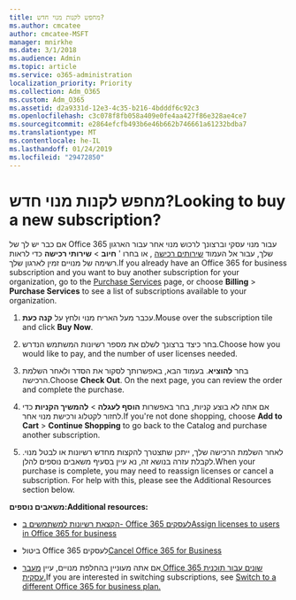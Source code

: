 ```yaml
---
title: מחפש לקנות מנוי חדש?
ms.author: cmcatee
author: cmcatee-MSFT
manager: mnirkhe
ms.date: 3/1/2018
ms.audience: Admin
ms.topic: article
ms.service: o365-administration
localization_priority: Priority
ms.collection: Adm_O365
ms.custom: Adm_O365
ms.assetid: d2a9331d-12e3-4c35-b216-4bdddf6c92c3
ms.openlocfilehash: c3c078f8fb058a409e0fe4aa427f86e328ae4ce7
ms.sourcegitcommit: e2864efcfb493b6e46b662b746661a61232bdba7
ms.translationtype: MT
ms.contentlocale: he-IL
ms.lasthandoff: 01/24/2019
ms.locfileid: "29472850"
---
```

# <a name="looking-to-buy-a-new-subscription"></a><span data-ttu-id="e6ab6-102">מחפש לקנות מנוי חדש?</span><span class="sxs-lookup"><span data-stu-id="e6ab6-102">Looking to buy a new subscription?</span></span>

<span data-ttu-id="e6ab6-103">אם כבר יש לך של Office 365 עבור מנוי עסקי וברצונך לרכוש מנוי אחר עבור הארגון שלך, עבור אל העמוד [שירותים רכישה](https://go.microsoft.com/fwlink/p/?linkid=868433) , או בחרו ' **חיוב** \> **שירותי רכישה** כדי לראות רשימה של מנויים זמין לארגון שלך.</span><span class="sxs-lookup"><span data-stu-id="e6ab6-103">If you already have an Office 365 for business subscription and you want to buy another subscription for your organization, go to the [Purchase Services](https://go.microsoft.com/fwlink/p/?linkid=868433) page, or choose **Billing** \> **Purchase Services** to see a list of subscriptions available to your organization.</span></span> 
  
1. <span data-ttu-id="e6ab6-104">עכבר מעל האריח מנוי ולחץ על **קנה כעת**.</span><span class="sxs-lookup"><span data-stu-id="e6ab6-104">Mouse over the subscription tile and click **Buy Now**.</span></span>
    
2. <span data-ttu-id="e6ab6-105">בחר כיצד ברצונך לשלם את מספר רשיונות המשתמש הנדרש.</span><span class="sxs-lookup"><span data-stu-id="e6ab6-105">Choose how you would like to pay, and the number of user licenses needed.</span></span>
    
3. <span data-ttu-id="e6ab6-106">בחר **להוציא**. בעמוד הבא, באפשרותך לסקור את הסדר ולאחר השלמת הרכישה.</span><span class="sxs-lookup"><span data-stu-id="e6ab6-106">Choose **Check Out**. On the next page, you can review the order and complete the purchase.</span></span>
    
4. <span data-ttu-id="e6ab6-107">אם אתה לא בוצע קניות, בחר באפשרות **הוסף לעגלה** \> **להמשיך הקניות** כדי לחזור לקטלוג ורכישת מנוי אחר.</span><span class="sxs-lookup"><span data-stu-id="e6ab6-107">If you're not done shopping, choose **Add to Cart** \> **Continue Shopping** to go back to the Catalog and purchase another subscription.</span></span> 
    
5. <span data-ttu-id="e6ab6-p101">לאחר השלמת הרכישה שלך, ייתכן שתצטרך להקצות מחדש רשיונות או לבטל מנוי. לקבלת עזרה בנושא זה, נא עיין בסעיף משאבים נוספים להלן.</span><span class="sxs-lookup"><span data-stu-id="e6ab6-p101">When your purchase is complete, you may need to reassign licenses or cancel a subscription. For help with this, please see the Additional Resources section below.</span></span>
    
 <span data-ttu-id="e6ab6-110">**משאבים נוספים:**</span><span class="sxs-lookup"><span data-stu-id="e6ab6-110">**Additional resources:**</span></span>
  
- [<span data-ttu-id="e6ab6-111">הקצאת רשיונות למשתמשים ב- Office 365 לעסקים</span><span class="sxs-lookup"><span data-stu-id="e6ab6-111">Assign licenses to users in Office 365 for business</span></span>](https://support.office.com/article/997596b5-4173-4627-b915-36abac6786dc)
    
- <span data-ttu-id="e6ab6-112">ביטול Office 365 לעסקים</span><span class="sxs-lookup"><span data-stu-id="e6ab6-112">[Cancel Office 365 for Business](https://support.office.com/article/b1bc0bef-4608-4601-813a-cdd9f746709a)</span></span>
    
- <span data-ttu-id="e6ab6-113">אם אתה מעוניין בהחלפת מנויים, עיין [מעבר Office 365 שונים עבור תוכנית עסקית.](https://support.office.com/article/73318661-8f33-478b-bcc7-fb8d69dbb22a)</span><span class="sxs-lookup"><span data-stu-id="e6ab6-113">If you are interested in switching subscriptions, see [Switch to a different Office 365 for business plan.](https://support.office.com/article/73318661-8f33-478b-bcc7-fb8d69dbb22a)</span></span>
    

